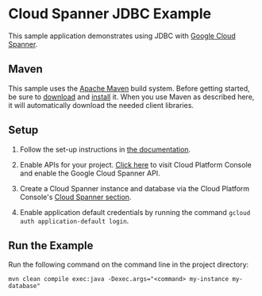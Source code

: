 # Cloud Spanner JDBC Example

This sample application demonstrates using JDBC with [Google Cloud Spanner](https://cloud.google.com/spanner/).

## Maven

This sample uses the [Apache Maven][maven] build system. Before getting started, be
sure to [download][maven-download] and [install][maven-install] it. When you use
Maven as described here, it will automatically download the needed client
libraries.

[maven]: https://maven.apache.org
[maven-download]: https://maven.apache.org/download.cgi
[maven-install]: https://maven.apache.org/install.html

## Setup

1.  Follow the set-up instructions in [the documentation](https://cloud.google.com/java/docs/setup).

2.  Enable APIs for your project.
    [Click here](https://console.cloud.google.com/flows/enableapi?apiid=spanner.googleapis.com&showconfirmation=true)
    to visit Cloud Platform Console and enable the Google Cloud Spanner API.

3.  Create a Cloud Spanner instance and database via the Cloud Platform Console's
    [Cloud Spanner section](http://console.cloud.google.com/spanner).

4.  Enable application default credentials by running the command `gcloud auth application-default login`.


## Run the Example

Run the following command on the command line in the project directory:

```
mvn clean compile exec:java -Dexec.args="<command> my-instance my-database"
```
